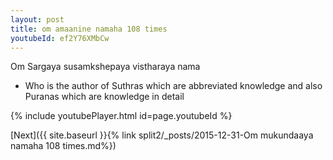```yaml
---
layout: post
title: om amaanine namaha 108 times
youtubeId: ef2Y76XMbCw
---
```

 
 
Om Sargaya susamkshepaya vistharaya nama 
 
 -  Who is the author of Suthras which are abbreviated knowledge and also Puranas which are knowledge in detail 
 
  
 
  
 
 
 
 
 
 


{% include youtubePlayer.html id=page.youtubeId %}
 
[Next]({{ site.baseurl }}{% link  split2/_posts/2015-12-31-Om mukundaaya namaha 108 times.md%})
 
